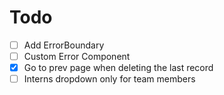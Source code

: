 # Todo

- [ ] Add ErrorBoundary
- [ ] Custom Error Component
- [x] Go to prev page when deleting the last record
- [ ] Interns dropdown only for team members